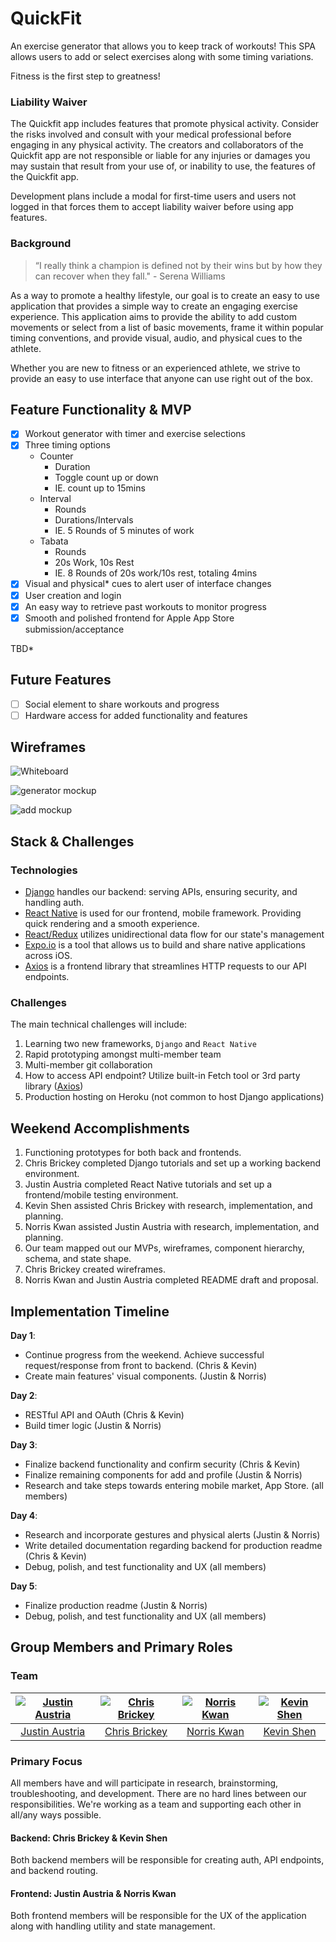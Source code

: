 # QuickFit

An exercise generator that allows you to keep track of workouts! This SPA allows users to add or select exercises along with some timing variations.

Fitness is the first step to greatness!

### Liability Waiver
The Quickfit app includes features that promote physical activity.  Consider the risks involved and consult with your medical professional before engaging in any physical activity. The creators and collaborators of the Quickfit app are not responsible or liable for any injuries or damages you may sustain that result from your use of, or inability to use, the features of the Quickfit app.

Development plans include a modal for first-time users and users not logged in that forces them to accept liability waiver before using app features.

### Background

> “I really think a champion is defined not by their wins but by how they can recover when they fall." - Serena Williams

As a way to promote a healthy lifestyle, our goal is to create an easy to use application that provides a simple way to create an engaging exercise experience. This application aims to provide the ability to add custom movements or select from a list of basic movements, frame it within popular timing conventions, and provide visual, audio, and physical cues to the athlete.

Whether you are new to fitness or an experienced athlete, we strive to provide an easy to use interface that anyone can use right out of the box.

## Feature Functionality & MVP

- [x] Workout generator with timer and exercise selections
- [x] Three timing options
  * Counter
    - Duration
    - Toggle count up or down
    - IE. count up to 15mins
  * Interval
    - Rounds
    - Durations/Intervals
    - IE. 5 Rounds of 5 minutes of work
  * Tabata
    - Rounds
    - 20s Work, 10s Rest
    - IE. 8 Rounds of 20s work/10s rest, totaling 4mins
- [x] Visual and physical* cues to alert user of interface changes
- [x] User creation and login
- [x] An easy way to retrieve past workouts to monitor progress
- [x] Smooth and polished frontend for Apple App Store submission/acceptance

TBD*

## Future Features

- [ ] Social element to share workouts and progress
- [ ] Hardware access for added functionality and features

## Wireframes

![Whiteboard](/docs/images/FullSizeRender.jpg)

![generator mockup](/docs/images/2-Generator.png)

![add mockup](/docs/images/4-AddExercise.png)

## Stack & Challenges

### Technologies
- [Django](https://www.djangoproject.com/) handles our backend: serving APIs, ensuring security, and handling auth.
- [React Native](https://facebook.github.io/react-native/) is used for our frontend, mobile framework. Providing quick rendering and a smooth experience.
- [React/Redux](https://github.com/reactjs/react-redux) utilizes unidirectional data flow for our state's management
- [Expo.io](https://expo.io) is a tool that allows us to build and share native applications across iOS.
- [Axios](https://github.com/mzabriskie/axios) is a frontend library that streamlines HTTP requests to our API endpoints.

### Challenges

The main technical challenges will include:

1. Learning two new frameworks, `Django` and `React Native`
2. Rapid prototyping amongst multi-member team
3. Multi-member git collaboration
4. How to access API endpoint? Utilize built-in Fetch tool or 3rd party library ([Axios](https://github.com/mzabriskie/axios))
5. Production hosting on Heroku (not common to host Django applications)

## Weekend Accomplishments
1. Functioning prototypes for both back and frontends.
2. Chris Brickey completed Django tutorials and set up a working backend environment.
3. Justin Austria completed React Native tutorials and set up a frontend/mobile testing environment.
4. Kevin Shen assisted Chris Brickey with research, implementation, and planning.
5. Norris Kwan assisted Justin Austria with research, implementation, and planning.
6. Our team mapped out our MVPs, wireframes, component hierarchy, schema, and state shape.
7. Chris Brickey created wireframes.
8. Norris Kwan and Justin Austria completed README draft and proposal.


## Implementation Timeline

**Day 1**:

- Continue progress from the weekend. Achieve successful request/response from front to backend. (Chris & Kevin)
- Create main features' visual components. (Justin & Norris)

**Day 2**:

- RESTful API and OAuth (Chris & Kevin)
- Build timer logic (Justin & Norris)

**Day 3**:

- Finalize backend functionality and confirm security (Chris & Kevin)
- Finalize remaining components for add and profile (Justin & Norris)
- Research and take steps towards entering mobile market, App Store. (all members)

**Day 4**:

- Research and incorporate gestures and physical alerts (Justin & Norris)
- Write detailed documentation regarding backend for production readme (Chris & Kevin)
- Debug, polish, and test functionality and UX (all members)

**Day 5**:

- Finalize production readme (Justin & Norris)
- Debug, polish, and test functionality and UX (all members)

## Group Members and Primary Roles

### Team
[![Justin Austria][pic_ja]][git_ja]  | [![Chris Brickey][pic_cb]][git_cb] | [![Norris Kwan][pic_nk]][git_nk] | [![Kevin Shen][pic_ky]][git_ky] |
:------------------:|:-----------------------:|:-----------------------:|:-------------:|
[Justin Austria][git_ja] | [Chris Brickey][git_cb] | [Norris Kwan][git_nk] | [Kevin Shen][git_ky]

[git_ja]: https://github.com/Tulen
[git_cb]: https://github.com/chrisbrickey
[git_nk]: https://github.com/nrrs
[git_ky]: https://github.com/kevinshenyang07
[pic_ja]: https://avatars1.githubusercontent.com/u/11968940?v=4&s=200
[pic_cb]: https://avatars1.githubusercontent.com/u/7623023?v=4&s=200
[pic_nk]: https://avatars1.githubusercontent.com/u/425246?v=4&s=200
[pic_ky]: https://avatars1.githubusercontent.com/u/10000295?v=4&s=200

### Primary Focus

All members have and will participate in research, brainstorming, troubleshooting, and development. There are no hard lines between our responsibilities. We're working as a team and supporting each other in all/any ways possible.

#### **Backend:** Chris Brickey & Kevin Shen
Both backend members will be responsible for creating auth, API endpoints, and backend routing.

#### **Frontend:** Justin Austria & Norris Kwan
Both frontend members will be responsible for the UX of the application along with handling utility and state management.
